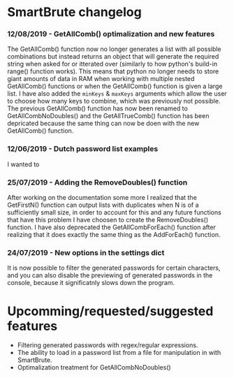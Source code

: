 # SmartBrute changelog

### 12/08/2019 - GetAllComb() optimalization and new features
The GetAllComb() function now no longer generates a list with all possible combinations but instead returns an object that will generate the required string when asked for or itterated over (similarly to how python's build-in range() function works). This means that python no longer needs to store giant amounts of data in RAM when working with multiple nested GetAllComb() functions or when the GetAllComb() function is given a large list.
I have also added the `minKeys` & `maxKeys` arguments which allow the user to choose how many keys to combine, which was previously not possible.
The previous GetAllComb() function has now been renamed to GetAllCombNoDoubles() and the GetAllTrueComb() function has been depricated because the same thing can now be doen with the new GetAllComb() function.

### 12/06/2019 - Dutch password list examples
I wanted to 

### 25/07/2019 - Adding the RemoveDoubles() function
After working on the documentation some more I realized that the GetFirstN() function can output lists with duplicates when N is of a sufficiently small size, in order to account for this and any future functions that have this problem I have choosen to create the RemoveDoubles() function.
I have also deprecated the GetAllCombForEach() function after realizing that it does exactly the same thing as the AddForEach() function.

### 24/07/2019 - New options in the settings dict
It is now possible to filter the generated passwords for certain characters, and you can also disable the previewing of generated passwords in the console, because it significatnly slows down the program.



# Upcomming/requested/suggested features

- Filtering generated passwords with regex/regular expressions.
- The ability to load in a password list from a file for manipulation in with SmartBrute.
- Optimalization treatment for GetAllCombNoDoubles()